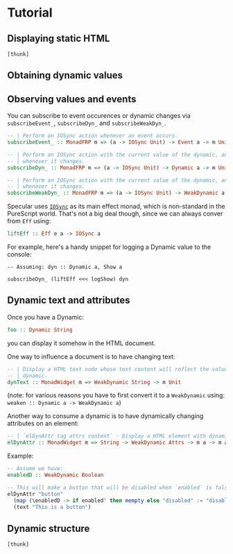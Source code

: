# Tutorial

## Displaying static HTML

`[thunk]`

## Obtaining dynamic values

## Observing values and events

You can subscribe to event occurences or dynamic changes via `subscribeEvent_`,
`subscribeDyn_` and `subscribeWeakDyn_`.

```purescript
-- | Perform an IOSync action whenever an event occurs.
subscribeEvent_ :: MonadFRP m => (a -> IOSync Unit) -> Event a -> m Unit

-- | Perform an IOSync action with the current value of the dynamic, and later
-- | whenever it changes.
subscribeDyn_ :: MonadFRP m => (a -> IOSync Unit) -> Dynamic a -> m Unit

-- | Perform an IOSync action with the current value of the dynamic, and later
-- | whenever it changes.
subscribeWeakDyn_ :: MonadFRP m => (a -> IOSync Unit) -> WeakDynamic a -> m Unit
```

Specular uses
[`IOSync`](https://github.com/slamdata/purescript-io/blob/master/src/Control/Monad/IOSync.purs)
as its main effect monad, which is non-standard in the PureScript world. That's
not a big deal though, since we can always conver from `Eff` using:

```purescript
liftEff :: Eff e a -> IOSync a
```

For example, here's a handy snippet for logging a Dynamic value to the console:

```
-- Assuming: dyn :: Dynamic a, Show a

subscribeDyn_ (liftEff <<< logShow) dyn
```

## Dynamic text and attributes

Once you have a Dynamic:

```purescript
foo :: Dynamic String
```

you can display it somehow in the HTML document.

One way to influence a document is to have changing text:

```purescript
-- | Display a HTML text node whose text content will reflect the value of the
-- | dynamic.
dynText :: MonadWidget m => WeakDynamic String -> m Unit
```

(note: for various reasons you have to first convert it to a `WeakDynamic`
using: `weaken :: Dynamic a -> WeakDynamic a`)

Another way to consume a dynamic is to have dynamically changing attributes on
an element:

```purescript
-- | `elDynAttr tag attrs content` - Display a HTML element with dynamically changing attributes.
elDynAttr :: MonadWidget m => String -> WeakDynamic Attrs -> m a -> m a
```

Example:

```purescript
-- Assume we have:
enabledD :: WeakDynamic Boolean

-- This will make a button that will be disabled when `enabled` is false
elDynAttr "button"
  (map (\enabledD -> if enabled' then mempty else "disabled" := "disabled") enabledD)
  (text "This is a button")
```

## Dynamic structure

`[thunk]`
